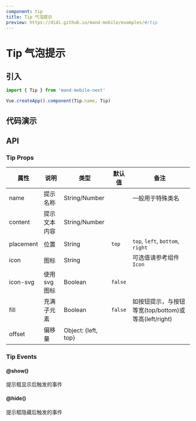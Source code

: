 ```yaml
---
component: tip
title: Tip 气泡提示
preview: https://didi.github.io/mand-mobile/examples/#/tip
---
```


# Tip 气泡提示

## 引入

```javascript
import { Tip } from 'mand-mobile-next'

Vue.createApp().component(Tip.name, Tip)
```

## 代码演示

<demo-wrapper
  src="src/packages/tip/demo"
/>

## API

### Tip Props

|属性 | 说明 | 类型 | 默认值|备注|
|----|-----|------|------|------|
|name|提示名称|String\/Number| |一般用于特殊类名|
|content|提示文本内容|String\/Number| | |
|placement|位置|String|`top`|`top`, `left`, `bottom`, `right`|
|icon|图标|String| |可选值请参考组件`Icon`|
|icon-svg |使用svg图标|Boolean|`false`| |
|fill|充满子元素|Boolean|`false`|如按钮提示，与按钮等宽(top/bottom)或等高(left/right)|
|offset|偏移量|Object: {left, top}| | |

### Tip Events

#### @show()

提示框显示后触发的事件

#### @hide()

提示框隐藏后触发的事件
